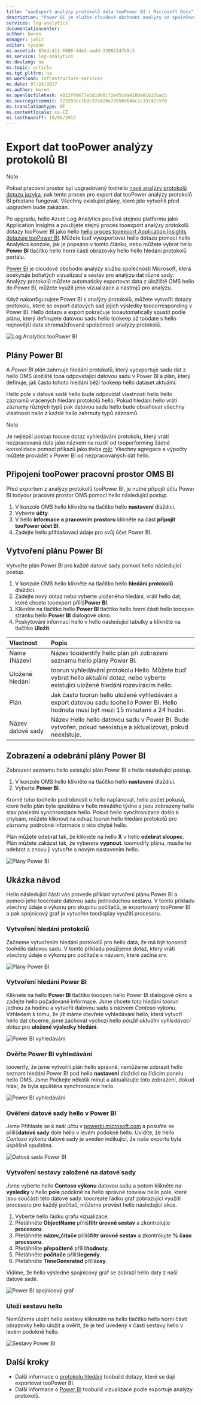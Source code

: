 ```yaml
---
title: "aaaExport analýzy protokolů data tooPower BI | Microsoft Docs"
description: "Power BI je služba cloudové obchodní analýzy od společnosti Microsoft, která poskytuje bohatých vizualizací a sestav pro analýzu dat různé sady.  Analýzy protokolů můžete nepřetržitě exportovat data z úložiště OMS hello do Power BI, můžete využít jeho vizualizace a nástrojů pro analýzu.  Tento článek popisuje, jak tooconfigure dotazy v analýzy protokolů, které automaticky exportovat tooPower BI v pravidelných intervalech."
services: log-analytics
documentationcenter: 
author: bwren
manager: jwhit
editor: tysonn
ms.assetid: 83edc411-6886-4de1-aadd-33982147b9c3
ms.service: log-analytics
ms.devlang: na
ms.topic: article
ms.tgt_pltfrm: na
ms.workload: infrastructure-services
ms.date: 07/24/2017
ms.author: bwren
ms.openlocfilehash: 4822f99677e5d1080c72e95cda410da81615bac5
ms.sourcegitcommit: 523283cc1b3c37c428e77850964dc1c33742c5f0
ms.translationtype: MT
ms.contentlocale: cs-CZ
ms.lasthandoff: 10/06/2017
---
```

# <a name="export-log-analytics-data-toopower-bi"></a>Export dat tooPower analýzy protokolů BI

>[!NOTE]
> Pokud pracovní prostor byl upgradovaný toohello [nové analýzy protokolů dotazu jazyka](log-analytics-log-search-upgrade.md), pak tento proces pro export dat tooPower analýzy protokolů BI přestane fungovat.  Všechny existující plány, které jste vytvořili před upgradem bude zakázán. 
>
> Po upgradu, hello Azure Log Analytics používá stejnou platformu jako Application Insights a použijete stejný proces tooexport analýzy protokolů dotazy tooPower BI jako hello [hello proces tooexport Application Insights dotazuje tooPower BI](../application-insights/app-insights-export-power-bi.md#export-analytics-queries).  Můžete buď vyexportovat hello dotazu pomocí hello Analytics konzole, jak je popsáno v tomto článku, nebo můžete vybrat hello **Power BI** tlačítko hello horní části obrazovky hello hello hledání protokolů portálu.



[Power BI](https://powerbi.microsoft.com/documentation/powerbi-service-get-started/) je cloudové obchodní analýzy služba společnosti Microsoft, která poskytuje bohatých vizualizací a sestav pro analýzu dat různé sady.  Analýzy protokolů můžete automaticky exportovat data z úložiště OMS hello do Power BI, můžete využít jeho vizualizace a nástrojů pro analýzu.

Když nakonfigurujete Power BI s analýzy protokolů, můžete vytvořit dotazy protokolu, které se export datových sad jejich výsledky toocorresponding v Power BI.  Hello dotazu a export pokračuje tooautomatically spustit podle plánu, který definujete datovou sadu hello tookeep až toodate s hello nejnovější data shromažďovaná společností analýzy protokolů.

![Log Analytics tooPower BI](media/log-analytics-powerbi/overview.png)

## <a name="power-bi-schedules"></a>Plány Power BI
A *Power BI plán* zahrnuje hledání protokolů, který vyexportuje sadu dat z hello OMS úložiště tooa odpovídající datovou sadu v Power BI a plán, který definuje, jak často tohoto hledání běží tookeep hello dataset aktuální.

Hello pole v datové sadě hello bude odpovídat vlastnosti hello hello záznamů vrácených hledání protokolů hello.  Pokud hledání hello vrátí záznamy různých typů pak datovou sadu hello bude obsahovat všechny vlastnosti hello z každé hello zahrnuty typů záznamů.  

> [!NOTE]
> Je nejlepší postup toouse dotaz vyhledávání protokolu, který vrátí nezpracovaná data jako názvem na rozdíl od tooperforming žádné konsolidace pomocí příkazů jako třeba [měr](log-analytics-search-reference.md#measure).  Všechny agregace a výpočty můžete provádět v Power BI od nezpracovaných dat hello.
>
>

## <a name="connecting-oms-workspace-toopower-bi"></a>Připojení tooPower pracovní prostor OMS BI
Před exportem z analýzy protokolů tooPower BI, je nutné připojit účtu Power BI tooyour pracovní prostor OMS pomocí hello následující postup.  

1. V konzole OMS hello klikněte na tlačítko hello **nastavení** dlaždici.
2. Vyberte **účty**.
3. V hello **informace o pracovním prostoru** klikněte na část **připojit tooPower účet BI**.
4. Zadejte hello přihlašovací údaje pro svůj účet Power BI.

## <a name="create-a-power-bi-schedule"></a>Vytvoření plánu Power BI
Vytvořte plán Power BI pro každé datové sady pomocí hello následující postup.

1. V konzole OMS hello klikněte na tlačítko hello **hledání protokolů** dlaždici.
2. Zadejte nový dotaz nebo vyberte uloženého hledání, vrátí hello dat, které chcete tooexport příliš**Power BI**.  
3. Klikněte na tlačítko hello **Power BI** tlačítko hello horní části hello tooopen stránku hello **Power BI** dialogové okno.
4. Poskytování informací hello v hello následující tabulky a klikněte na tlačítko **Uložit**.

| Vlastnost | Popis |
|:--- |:--- |
| Name (Název) |Název tooidentify hello plán při zobrazení seznamu hello plány Power BI. |
| Uložené hledání |toorun vyhledávání protokolu Hello.  Můžete buď vybrat hello aktuální dotaz, nebo vyberte existující uložené hledání rozevíracím hello. |
| Plán |Jak často toorun hello uložené vyhledávání a export datovou sadu toohello Power BI.  Hello hodnota musí být mezi 15 minutami a 24 hodin. |
| Název datové sady |Název Hello hello datovou sadu v Power BI.  Bude vytvořen, pokud neexistuje a aktualizovat, pokud neexistuje. |

## <a name="viewing-and-removing-power-bi-schedules"></a>Zobrazení a odebrání plány Power BI
Zobrazení seznamu hello existující plán Power BI s hello následující postup.

1. V konzole OMS hello klikněte na tlačítko hello **nastavení** dlaždici.
2. Vyberte **Power BI**.

Kromě toho toohello podrobnosti o hello naplánovat, hello počet pokusů, které hello plán byla spuštěna v hello minulého týdne a jsou zobrazeny hello stav poslední synchronizace hello.  Pokud hello synchronizace došlo k chybám, můžete kliknout na odkaz toorun hello hledání protokolů pro záznamy podrobné informace o této chybě hello.

Plán můžete odebrat tak, že kliknete na hello **X** v hello **odebrat sloupec**.  Plán můžete zakázat tak, že vyberete **vypnout**.  toomodify plánu, musíte ho odebrat a znovu ji vytvořte s novým nastavením hello.

![Plány Power BI](media/log-analytics-powerbi/schedules.png)

## <a name="sample-walkthrough"></a>Ukázka návod
Hello následující části vás provede příklad vytvoření plánu Power BI a pomocí jeho toocreate datovou sadu jednoduchou sestavu.  V tomto příkladu všechny údaje o výkonu pro skupinu počítačů, je exportovaný tooPower BI a pak spojnicový graf je vytvořen toodisplay využití procesoru.

### <a name="create-log-search"></a>Vytvoření hledání protokolů
Začneme vytvořením hledání protokolů pro hello data, že má být toosend toohello datovou sadu.  V tomto příkladu použijeme dotaz, který vrátí všechny údaje o výkonu pro počítače s názvem, které začíná *srv*.  

![Plány Power BI](media/log-analytics-powerbi/walkthrough-query.png)

### <a name="create-power-bi-search"></a>Vytvoření hledání Power BI
Kliknete na hello **Power BI** tlačítko tooopen hello Power BI dialogové okno a zadejte hello požadované informace.  Jsme chcete toto hledání toorun jednou za hodinu a vytvořit datovou sadu s názvem *Contoso výkonu*.  Vzhledem k tomu, že již máme otevřete vyhledávání hello, která vytvoří hello dat chceme, jsme zachovat výchozí hello *použít aktuální vyhledávací dotaz* pro **uložené výsledky hledání**.

![Power BI vyhledávání](media/log-analytics-powerbi/walkthrough-schedule.png)

### <a name="verify-power-bi-search"></a>Ověřte Power BI vyhledávání
tooverify, že jsme vytvořili plán hello správně, nemůžeme zobrazit hello seznam hledání Power BI pod hello **nastavení** dlaždici na řídicím panelu hello OMS.  Jsme Počkejte několik minut a aktualizujte toto zobrazení, dokud hlásí, že byla spuštěna synchronizace hello.

![Power BI vyhledávání](media/log-analytics-powerbi/walkthrough-schedules.png)

### <a name="verify-hello-dataset-in-power-bi"></a>Ověření datové sady hello v Power BI
Jsme Přihlaste se k naší účtu v [powerbi.microsoft.com](http://powerbi.microsoft.com/) a posuňte se příliš**datové sady** dole hello v levém podokně hello.  Uvidíte, že hello *Contoso výkonu* datové sady je uveden indikující, že naše exportu byla úspěšně spuštěna.

![Datová sada Power BI](media/log-analytics-powerbi/walkthrough-datasets.png)

### <a name="create-report-based-on-dataset"></a>Vytvoření sestavy založené na datové sady
Jsme vyberte hello **Contoso výkonu** datovou sadu a potom klikněte na **výsledky** v hello **pole** podokně na hello správné tooview hello pole, které jsou součástí této datové sady.  toocreate řádku graf zobrazující využití procesoru pro každý počítač, můžeme provést hello následující akce.

1. Vyberte hello řádku grafu vizualizace.
2. Přetáhněte **ObjectName** příliš**filtr úrovně sestav** a zkontrolujte **procesoru**.
3. Přetáhněte **název_čítače** příliš**filtr úrovně sestav** a zkontrolujte **% času procesoru**.
4. Přetáhněte **přepočtené** příliš**hodnoty**.
5. Přetáhněte **počítače** příliš**legendy**.
6. Přetáhněte **TimeGenerated** příliš**osy**.

Vidíme, že hello výsledné spojnicový graf se zobrazí hello daty z naší datové sadě.

![Power BI spojnicový graf](media/log-analytics-powerbi/walkthrough-linegraph.png)

### <a name="save-hello-report"></a>Uloží sestavu hello
Nemůžeme uložit hello sestavy kliknutím na hello tlačítko hello horní části obrazovky hello uložit a ověřit, že je teď uvedený v části sestavy hello v levém podokně hello.

![Sestavy Power BI](media/log-analytics-powerbi/walkthrough-report.png)

## <a name="next-steps"></a>Další kroky
* Další informace o [protokolu hledání](log-analytics-log-searches.md) toobuild dotazy, které se dají exportovat tooPower BI.
* Další informace o [Power BI](http://powerbi.microsoft.com) toobuild vizualizace podle exportuje analýzy protokolů.
